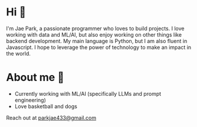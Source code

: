 # Hi 👋

I'm Jae Park, a passionate programmer who loves to build projects. I love working with data and ML/AI, but also enjoy working on other things like backend development. My main language is Python, but I am also fluent in Javascript. I hope to leverage the power of technology to make an impact in the world. 

# About me 🧑
- Currently working with ML/AI (specifically LLMs and prompt engineering)
- Love basketball and dogs

Reach out at parkjae433@gmail.com
